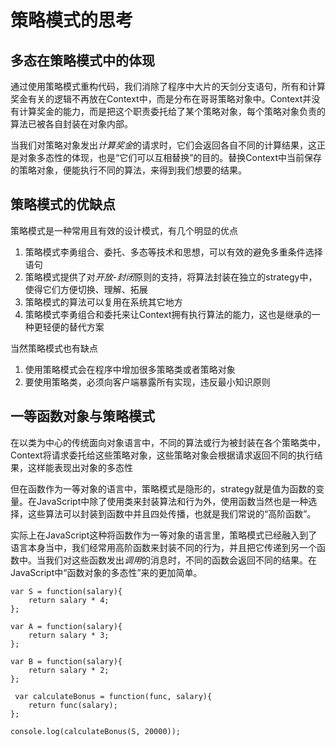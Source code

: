 # 策略模式的思考

## 多态在策略模式中的体现

通过使用策略模式重构代码，我们消除了程序中大片的天剑分支语句，所有和计算奖金有关的逻辑不再放在Context中，而是分布在哥哥策略对象中。Context并没有计算奖金的能力，而是把这个职责委托给了某个策略对象，每个策略对象负责的算法已被各自封装在对象内部。

当我们对策略对象发出*计算奖金*的请求时，它们会返回各自不同的计算结果，这正是对象多态性的体现，也是“它们可以互相替换”的目的。替换Context中当前保存的策略对象，便能执行不同的算法，来得到我们想要的结果。

## 策略模式的优缺点

策略模式是一种常用且有效的设计模式，有几个明显的优点

1. 策略模式李勇组合、委托、多态等技术和思想，可以有效的避免多重条件选择语句
2. 策略模式提供了对*开放-封闭*原则的支持，将算法封装在独立的strategy中，使得它们方便切换、理解、拓展
3. 策略模式的算法可以复用在系统其它地方
4. 策略模式李勇组合和委托来让Context拥有执行算法的能力，这也是继承的一种更轻便的替代方案

当然策略模式也有缺点

1. 使用策略模式会在程序中增加很多策略类或者策略对象
2. 要使用策略类，必须向客户端暴露所有实现，违反最小知识原则

## 一等函数对象与策略模式

在以类为中心的传统面向对象语言中，不同的算法或行为被封装在各个策略类中，Context将请求委托给这些策略对象，这些策略对象会根据请求返回不同的执行结果，这样能表现出对象的多态性

但在函数作为一等对象的语言中，策略模式是隐形的，strategy就是值为函数的变量。在JavaScript中除了使用类来封装算法和行为外，使用函数当然也是一种选择，这些算法可以封装到函数中并且四处传播，也就是我们常说的“高阶函数”。

实际上在JavaScript这种将函数作为一等对象的语言里，策略模式已经融入到了语言本身当中，我们经常用高阶函数来封装不同的行为，并且把它传递到另一个函数中。当我们对这些函数发出*调用*的消息时，不同的函数会返回不同的结果。在JavaScript中“函数对象的多态性”来的更加简单。

    var S = function(salary){
        return salary * 4;
    };

    var A = function(salary){
        return salary * 3;
    };

    var B = function(salary){
        return salary * 2;
    };

     var calculateBonus = function(func, salary){
        return func(salary);
    };

    console.log(calculateBonus(S, 20000));

